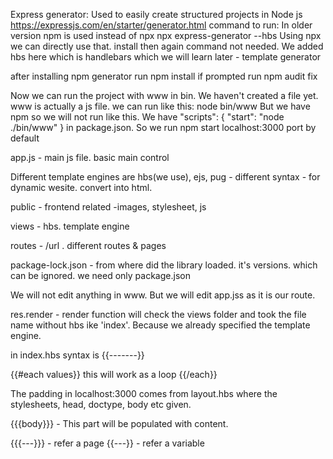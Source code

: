 Express generator: Used to easily create structured projects in Node js
https://expressjs.com/en/starter/generator.html
command to run: In older version npm is used instead of npx
npx express-generator --hbs
Using npx we can directly use that. install then again command not needed.
We added hbs here which is handlebars which we will learn later - template generator

after installing npm generator run
npm install
if prompted run npm audit fix

Now we can run the project with www in bin. We haven't created a file yet. www is actually a js file.
we can run like this: node bin/www
But we have npm so we will not run like this. We have 
"scripts": {
    "start": "node ./bin/www"
  } in package.json.
  So we run
  npm start
  localhost:3000 port by default

  app.js - main js file. basic main control

  Different template engines are hbs(we use), ejs, pug - different syntax - for dynamic wesite. convert into html.

  public - frontend related -images, stylesheet, js

  views - hbs. template engine

  routes - /url . different routes & pages

  package-lock.json - from where did the library loaded. it's versions. which can be ignored. we need only package.json

  We will not edit anything in www. But we will edit app.jss as it is our route.

  res.render - render function will check the views folder and took the file name without hbs ike 'index'. Because we already specified the template engine.

  in index.hbs syntax is {{-------}}

  {{#each values}}
this will work as a loop
{{/each}}

The padding in localhost:3000 comes from layout.hbs where the stylesheets, head, doctype, body etc given.

{{{body}}} - This part will be populated with content.

{{{---}}} - refer a page
{{---}} - refer a variable